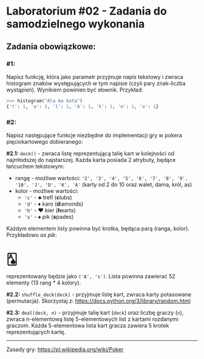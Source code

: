 # Laboratorium #02 - Zadania do samodzielnego wykonania

## Zadania obowiązkowe:

### #1:

Napisz funkcję, która jako parametr przyjmuje napis tekstowy i zwraca histogram znaków
występujących w tym napisie (czyli pary znak-liczba wystąpień). Wynikiem powinien być
słownik. Przykład:

```python
>>> histogram("Ala ma kota")
{'t': 1, 'a': 3, 'l': 1, 'A': 1, 'k': 1, 'm': 1, 'o': 1}
```

### #2:

Napisz następujące funkcje niezbędne do implementacji gry w pokera pięciokartowego dobieranego:

**#2.1:** ```deck()``` - zwraca listę reprezentującą talię kart w kolejności od najmłodszej do najstarszej. Każda karta posiada 2 atrybuty, będące łańcuchem tekstowym:
- rangę - możliwe wartości: ```'2', '3', '4', '5', '6', '7', '8', '9', '10', 'J', 'D', 'K', 'A'``` (karty od 2 do 10 oraz walet, dama, król, as)
- kolor - możliwe wartości: 
  - ```'c'``` - &clubs; trefl (**c**lubs)
  - ```'d'``` - &diams; karo (**d**iamonds)
  - ```'h'``` - &hearts; kier (**h**earts)
  - ```'s'``` - &spades; pik (**s**pades)
 
Każdym elementem listy powinna być krotka, będąca parą (ranga, kolor). Przykładowo *as pik*:
 
 # &#127137;
 
 reprezentowany będzie jako ```('A', 's')```. Lista powinna zawierać 52 elementy (13 rang * 4 kolory).
 
**#2.2:** ```shuffle_deck(deck)``` - przyjmuje listę kart, zwraca karty potasowane (permutacja). Skorzystaj z: https://docs.python.org/3/library/random.html

**#2.3:** ```deal(deck, n)``` - przyjmuje talię kart (```deck```) oraz liczbę graczy (```n```), zwraca n-elementową listę 5-elementowych list z kartami rozdanymi graczom. Każda 5-elementowa lista kart gracza zawiera 5 krotek reprezentujących kartę.  

--- 

Zasady gry: https://pl.wikipedia.org/wiki/Poker 
